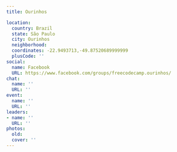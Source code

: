 ```yaml
---
title: Ourinhos

location:
  country: Brazil
  state: São Paulo
  city: Ourinhos
  neighborhood: 
  coordinates: -22.9493713,-49.87520689999999
  plusCode: ''
social:
  name: Facebook
  URL: https://www.facebook.com/groups/freecodecamp.ourinhos/
chat:
  name: ''
  URL: ''
event:
  name: ''
  URL: ''
leaders:
- name: ''
  URL: ''
photos:
  old: 
  cover: ''
---
```

